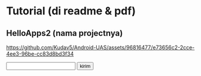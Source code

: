 # Tutorial (di readme & pdf)

## HelloApps2 (nama projectnya)
https://github.com/Kudav5/Android-UAS/assets/96816477/e73656c2-2cce-4ee3-96be-cc83d8bd3f34

<input type="text">
<input type="submit" value="kirim">
